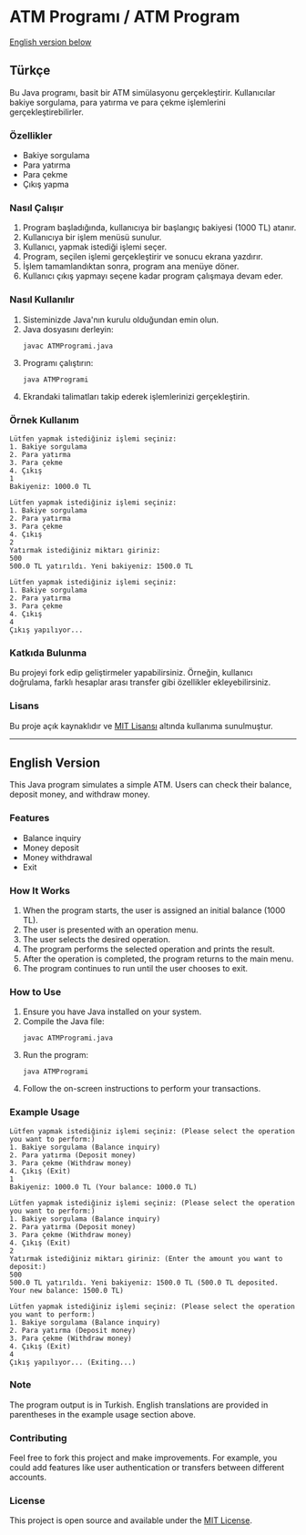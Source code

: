 # ATM Programı / ATM Program

[English version below](#english-version)

## Türkçe

Bu Java programı, basit bir ATM simülasyonu gerçekleştirir. Kullanıcılar bakiye sorgulama, para yatırma ve para çekme işlemlerini gerçekleştirebilirler.

### Özellikler

- Bakiye sorgulama
- Para yatırma
- Para çekme
- Çıkış yapma

### Nasıl Çalışır

1. Program başladığında, kullanıcıya bir başlangıç bakiyesi (1000 TL) atanır.
2. Kullanıcıya bir işlem menüsü sunulur.
3. Kullanıcı, yapmak istediği işlemi seçer.
4. Program, seçilen işlemi gerçekleştirir ve sonucu ekrana yazdırır.
5. İşlem tamamlandıktan sonra, program ana menüye döner.
6. Kullanıcı çıkış yapmayı seçene kadar program çalışmaya devam eder.

### Nasıl Kullanılır

1. Sisteminizde Java'nın kurulu olduğundan emin olun.
2. Java dosyasını derleyin:
   ```
   javac ATMProgrami.java
   ```
3. Programı çalıştırın:
   ```
   java ATMProgrami
   ```
4. Ekrandaki talimatları takip ederek işlemlerinizi gerçekleştirin.

### Örnek Kullanım

```
Lütfen yapmak istediğiniz işlemi seçiniz:
1. Bakiye sorgulama
2. Para yatırma
3. Para çekme
4. Çıkış
1
Bakiyeniz: 1000.0 TL

Lütfen yapmak istediğiniz işlemi seçiniz:
1. Bakiye sorgulama
2. Para yatırma
3. Para çekme
4. Çıkış
2
Yatırmak istediğiniz miktarı giriniz: 
500
500.0 TL yatırıldı. Yeni bakiyeniz: 1500.0 TL

Lütfen yapmak istediğiniz işlemi seçiniz:
1. Bakiye sorgulama
2. Para yatırma
3. Para çekme
4. Çıkış
4
Çıkış yapılıyor...
```

### Katkıda Bulunma

Bu projeyi fork edip geliştirmeler yapabilirsiniz. Örneğin, kullanıcı doğrulama, farklı hesaplar arası transfer gibi özellikler ekleyebilirsiniz.

### Lisans

Bu proje açık kaynaklıdır ve [MIT Lisansı](https://opensource.org/licenses/MIT) altında kullanıma sunulmuştur.

---

## English Version

This Java program simulates a simple ATM. Users can check their balance, deposit money, and withdraw money.

### Features

- Balance inquiry
- Money deposit
- Money withdrawal
- Exit

### How It Works

1. When the program starts, the user is assigned an initial balance (1000 TL).
2. The user is presented with an operation menu.
3. The user selects the desired operation.
4. The program performs the selected operation and prints the result.
5. After the operation is completed, the program returns to the main menu.
6. The program continues to run until the user chooses to exit.

### How to Use

1. Ensure you have Java installed on your system.
2. Compile the Java file:
   ```
   javac ATMProgrami.java
   ```
3. Run the program:
   ```
   java ATMProgrami
   ```
4. Follow the on-screen instructions to perform your transactions.

### Example Usage

```
Lütfen yapmak istediğiniz işlemi seçiniz: (Please select the operation you want to perform:)
1. Bakiye sorgulama (Balance inquiry)
2. Para yatırma (Deposit money)
3. Para çekme (Withdraw money)
4. Çıkış (Exit)
1
Bakiyeniz: 1000.0 TL (Your balance: 1000.0 TL)

Lütfen yapmak istediğiniz işlemi seçiniz: (Please select the operation you want to perform:)
1. Bakiye sorgulama (Balance inquiry)
2. Para yatırma (Deposit money)
3. Para çekme (Withdraw money)
4. Çıkış (Exit)
2
Yatırmak istediğiniz miktarı giriniz: (Enter the amount you want to deposit:)
500
500.0 TL yatırıldı. Yeni bakiyeniz: 1500.0 TL (500.0 TL deposited. Your new balance: 1500.0 TL)

Lütfen yapmak istediğiniz işlemi seçiniz: (Please select the operation you want to perform:)
1. Bakiye sorgulama (Balance inquiry)
2. Para yatırma (Deposit money)
3. Para çekme (Withdraw money)
4. Çıkış (Exit)
4
Çıkış yapılıyor... (Exiting...)
```

### Note

The program output is in Turkish. English translations are provided in parentheses in the example usage section above.

### Contributing

Feel free to fork this project and make improvements. For example, you could add features like user authentication or transfers between different accounts.

### License

This project is open source and available under the [MIT License](https://opensource.org/licenses/MIT).
